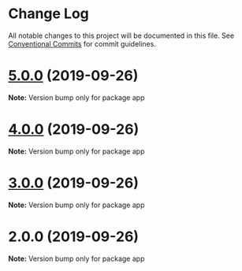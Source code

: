# Change Log

All notable changes to this project will be documented in this file.
See [Conventional Commits](https://conventionalcommits.org) for commit guidelines.

# [5.0.0](https://github.com/yurikrupniktools/zergs/compare/app@4.0.0...app@5.0.0) (2019-09-26)

**Note:** Version bump only for package app





# [4.0.0](https://github.com/yurikrupniktools/zergs/compare/app@3.0.0...app@4.0.0) (2019-09-26)

**Note:** Version bump only for package app





# [3.0.0](https://github.com/yurikrupniktools/zergs/compare/app@2.0.0...app@3.0.0) (2019-09-26)

**Note:** Version bump only for package app





# 2.0.0 (2019-09-26)

**Note:** Version bump only for package app
